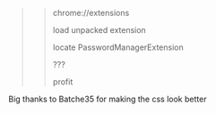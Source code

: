 >> chrome://extensions
>> 
>> load unpacked extension
>> 
>> locate PasswordManagerExtension
>> 
>> ???
>> 
>> profit


Big thanks to Batche35 for making the css look better
